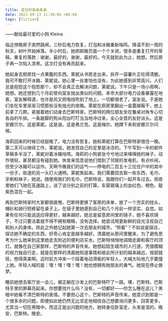 ```yaml
---
title: 昔日的条条条条
date: 2021-09-23 11:39:00 +08:00
tags: [fiction]
---
```


——献给最可爱的小狗 Kleina


临近傍晚房子突然跳闸，三秒后电力恢复，灯泡和冰箱重新嗡鸣。降温不到一周的秋天，树叶开始掉落。半小时后，她把邮箱页面一个个关闭，很多是重复打开的草稿，重复的落款：谢谢，最好的，谢谢，最好的。今天就到此为止，她想。然后房子再一次陷入漆黑。这次灯没有再亮起来。

她起身去厨房找一点果腹的东西。莱妮从书房走出来，拆开一袋薯片正吃得清脆。我可不敢打开冰箱，莱妮说。她心里一丝害怕也没有，为此她感到非常高兴。人们总是抱怨这个抱怨那个，却不会真正去解决问题，莱妮说。下午只是一场小雨啊，她想。她还想到几个月前曾向室友抛出类似的问题。本市大部分电力设备暴露在地表，室友解释道，也许是风又把电线吹到了地上。一切都很老了，室友说。于是她们坐在车里渐渐习惯那些没有烛光的夜晚。莱妮在厨房里翻出一盒蔓越莓干，她上前拿了几颗。紧接着她们动身去巴斯特家。巴斯特的两位朋友坐在餐桌对角专心切各自的牛排。一条跛脚的狗从阳台叮叮当当地冲过来，全心全意的友好派头。这是安娜贝尔。这是莱妮。这是迪。这是弗兰克。这是梅尔。她蹲下来和安娜贝尔问候。

海莉回来的时候已经挺晚了。电力没有恢复。她和莱妮打算在巴斯特家借住一晚。第二天可以继续工作，莱妮说。她发现自己的足掌是冰凉的。下午写到一半的邮件草稿多半没了，莱妮对着冰箱咕哝。海莉的小狗紧张兮兮地过来嗅嗅她的袜子，动作很轻，甚至都没有碰到她。休发来信息说他们借到了邻居的发电机，有点吵闹，但至少冰箱可以运作。天啊今晚我们的运气——停电的二百五十三位住户中的其中一份子，街道的另一头灯火通明。莱妮笑起来。我们需要回去取一些东西，毛巾、牙刷和袜子，她说。随便用我们的毛巾，巴斯特说，我跟你们一起开车过去。雨夜里她们飞驰在高速路上，谈了谈分别之前的打算。车窗玻璃上的血红色、橙色、靛紫色混在一起。

再到巴斯特家时大家都很疲倦。巴斯特更换了客房的床单，放了一个充实的枕头，帽衫和骑行短裤留在桌子上。在镜子里她感到自己和几个月前一样坚实、自觉。如果有任何只能说适应得更好，越来越好。她总是留意房间里的镜子，她不喜欢镜子，不过只要活着就不得不拥有眼睛，没有选择。她尝试用更新鲜的目光注视自己和别人的身体。除此之外她记起她第一次去朋友的城市，“照看”？不如说是探访，探访她不确定的东西，好奇心肯定是越多越好。清晨她从房间里醒来，为了避免思考为什么她来到这里她走去附近的便利店买水。巴斯特悄悄地调暗走廊和客厅的顶灯。就像在自己家那样，巴斯特的声音传来。她想起陌生城市的人行道，凭借模糊的视力独自行走，就是在那样的清晨她知道事情和彼此所计划的越来越远，按部就班，想得真美啊。这时前方冲来一个踩着电动滑板的年轻人，大喊大叫地几乎要撞上她。年轻人喊的是：嘿！嘿！嘿！嘿！她也想拥有她朋友的勇气。她现在停止做梦。

睡前她想去客厅坐一会儿，被正躺在沙发上的巴斯特吓了一跳。噢，巴斯特。巴斯特手里的屏幕亮起来。你想要找什么吗？没有，一切都好——你怎么睡在这儿？黑暗中她看不清巴斯特的表情。不要担心这个，巴斯特的声音传来。她意识到那是一个很多余的问题。即便如此她仍然无比坚定地相信自己想要询问更多、回答更多，尤其当一切在黑暗中。而这正是出问题的地方。她转身往卧室走，头发是湿的。晚安，巴斯特。晚安。
